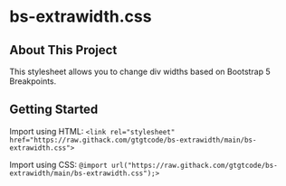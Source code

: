 # bs-extrawidth.css

## About This Project

This stylesheet allows you to change div widths based on Bootstrap 5 Breakpoints.

## Getting Started

Import using HTML: `<link rel="stylesheet" href="https://raw.githack.com/gtgtcode/bs-extrawidth/main/bs-extrawidth.css">`

Import using CSS: `@import url("https://raw.githack.com/gtgtcode/bs-extrawidth/main/bs-extrawidth.css");>`
